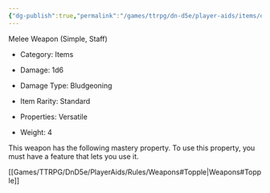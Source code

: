 ```yaml
---
{"dg-publish":true,"permalink":"/games/ttrpg/dn-d5e/player-aids/items/quarterstaff/","tags":["TTRPG/DND/5e","damage","combat"],"noteIcon":""}
---
```



Melee Weapon (Simple, Staff)

- Category: Items
- Damage: 1d6
- Damage Type: Bludgeoning

- Item Rarity: Standard

- Properties: Versatile

- Weight: 4

This weapon has the following mastery property. To use this property, you must have a feature that lets you use it.

[[Games/TTRPG/DnD5e/PlayerAids/Rules/Weapons#Topple\|Weapons#Topple]]